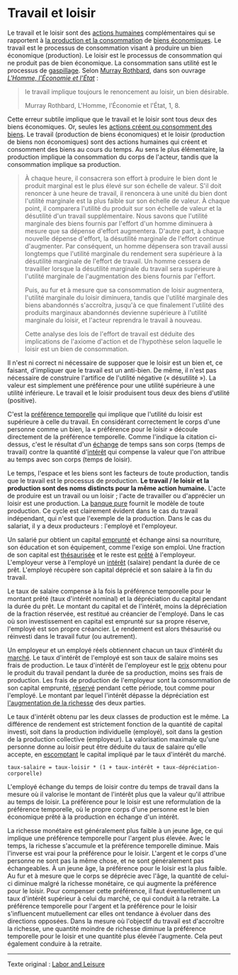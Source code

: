 Travail et loisir
=================

Le travail et le loisir sont des [actions humaines](https://www.wikiberal.org/wiki/L%27Action_humaine) complémentaires qui se rapportent à [la production et la consommation](ch007-production-and-consumption.md) de [biens économiques](https://fr.wikipedia.org/wiki/Biens_et_services). Le travail est le processus de consommation visant à produire un bien économique (production). Le loisir est le processus de consommation qui ne produit pas de bien économique. La consommation sans utilité est le processus de [gaspillage](https://fr.wikipedia.org/wiki/Gaspillage). Selon [Murray Rothbard](https://fr.wikipedia.org/wiki/Murray_Rothbard), dans son ouvrage [*L'Homme, l'Économie et l'État*](https://mises.org/library/man-economy-and-state-power-and-market/html/p/926) :

> le travail implique toujours le renoncement au loisir, un bien désirable. 
>
> Murray Rothbard, L'Homme, l'Économie et l'État, 1, 8.

Cette erreur subtile implique que le travail et le loisir sont tous deux des biens économiques. Or, seules les [actions créent ou consomment des biens](ch012-expression-principle.md). Le travail (production de biens économiques) et le loisir (production de biens non économiques) sont des actions humaines qui créent et consomment des biens au cours du temps. Au sens le plus élémentaire, la production implique la consommation du corps de l'acteur, tandis que la consommation implique sa production.

> À chaque heure, il consacrera son effort à produire le bien dont le produit marginal est le plus élevé sur son échelle de valeur. S'il doit renoncer à une heure de travail, il renoncera à une unité du bien dont l'utilité marginale est la plus faible sur son échelle de valeur. À chaque point, il comparera l'utilité du produit sur son échelle de valeur et la désutilité d'un travail supplémentaire. Nous savons que l'utilité marginale des biens fournis par l'effort d'un homme diminuera à mesure que sa dépense d'effort augmentera. D'autre part, à chaque nouvelle dépense d'effort, la désutilité marginale de l'effort continue d'augmenter. Par conséquent, un homme dépensera son travail aussi longtemps que l'utilité marginale du rendement sera supérieure à la désutilité marginale de l'effort de travail. Un homme cessera de travailler lorsque la désutilité marginale du travail sera supérieure à l'utilité marginale de l'augmentation des biens fournis par l'effort.
> 
> Puis, au fur et à mesure que sa consommation de loisir augmentera, l'utilité marginale du loisir diminuera, tandis que l'utilité marginale des biens abandonnés s'accroîtra, jusqu'à ce que finalement l'utilité des produits marginaux abandonnés devienne supérieure à l'utilité marginale du loisir, et l'acteur reprendra le travail à nouveau.
>
> Cette analyse des lois de l'effort de travail est déduite des implications de l'axiome d'action et de l'hypothèse selon laquelle le loisir est un bien de consommation.

Il n'est ni correct ni nécessaire de supposer que le loisir est un bien et, ce faisant, d'impliquer que le travail est un anti-bien. De même, il n'est pas nécessaire de construire l'artifice de l'utilité négative (« désutilité »). La valeur est simplement une préférence pour une utilité supérieure à une utilité inférieure. Le travail et le loisir produisent tous deux des biens d'utilité (positive).

C'est la [préférence temporelle](ch085-time-preference-fallacy.md) qui implique que l'utilité du loisir est supérieure à celle du travail. En considérant correctement le corps d'une personne comme un bien, la « préférence pour le loisir » découle directement de la préférence temporelle. Comme l'indique la citation ci-dessus, c'est le résultat d'un [échange](ch101-glossary.md#commerce) de temps sans son corps (temps de travail) contre la quantité d'[intérêt](ch101-glossary.md#intérêt) qui compense la valeur que l'on attribue au temps avec son corps (temps de loisir).

Le temps, l'espace et les biens sont les facteurs de toute production, tandis que le travail est le processus de production. **Le travail / le loisir et la production sont des noms distincts pour la même action humaine.** L'acte de produire est un travail ou un loisir ; l'acte de travailler ou d'apprécier un loisir est une production. La [banque pure](ch006-pure-bank.md) fournit le modèle de toute production. Ce cycle est clairement évident dans le cas du travail indépendant, qui n'est que l'exemple de la production. Dans le cas du salariat, il y a deux producteurs : l'employé et l'employeur.

Un salarié pur obtient un capital [emprunté](ch101-glossary.md#emprunter) et échange ainsi sa nourriture, son éducation et son équipement, comme l'exige son emploi. Une fraction de son capital est [thésaurisée](ch101-glossary.md#thésauriser) et le reste est [prêté](ch101-glossary.md#prêter) à l'employeur. L'employeur verse à l'employé un [intérêt](ch101-glossary.md#intérêt) (salaire) pendant la durée de ce prêt. L'employé récupère son capital déprécié et son salaire à la fin du travail.

Le taux de salaire compense à la fois la préférence temporelle pour le montant prêté (taux d'intérêt nominal) et la dépréciation du capital pendant la durée du prêt. Le montant du capital et de l'intérêt, moins la dépréciation de la fraction réservée, est restitué au créancier de l'employé. Dans le cas où son investissement en capital est emprunté sur sa propre réserve, l'employé est son propre créancier. Le rendement est alors thésaurisé ou réinvesti dans le travail futur (ou autrement).

Un employeur et un employé réels obtiennent chacun un taux d'intérêt du [marché](ch101-glossary.md#marché). Le taux d'intérêt de l'employé est son taux de salaire moins ses frais de production. Le taux d'intérêt de l'employeur est le [prix](ch101-glossary.md#prix) obtenu pour le produit du travail pendant la durée de sa production, moins ses frais de production. Les frais de production de l'employeur sont la consommation de son capital emprunté, [réservé](ch017-reservation-principle.md) pendant cette période, tout comme pour l'employé. Le montant par lequel l'intérêt dépasse la dépréciation est [l'augmentation de la richesse](ch011-depreciation-principle.md) des deux parties.

Le taux d'intérêt obtenu par les deux classes de production est le même. La différence de rendement est strictement fonction de la quantité de capital investi, soit dans la production individuelle (employé), soit dans la gestion de la production collective (employeur). La valorisation maximale qu'une personne donne au loisir peut être déduite du taux de salaire qu'elle accepte, en [escomptant](https://fr.wikipedia.org/wiki/Valeur_actuelle_nette) le capital impliqué par le taux d'intérêt du marché.

```
taux-salaire = taux-loisir * (1 + taux-intérêt + taux-dépréciation-corporelle)
```

L'employé échange du temps de loisir contre du temps de travail dans la mesure où il valorise le montant de l'intérêt plus que la valeur qu'il attribue au temps de loisir. La préférence pour le loisir est une reformulation de la préférence temporelle, où le propre corps d'une personne est le bien économique prêté à la production en échange d'un intérêt.

La richesse monétaire est généralement plus faible à un jeune âge, ce qui implique une préférence temporelle pour l'argent plus élevée. Avec le temps, la richesse s'accumule et la préférence temporelle diminue. Mais l'inverse est vrai pour la préférence pour le loisir. L'argent et le corps d'une personne ne sont pas la même chose, et ne sont généralement pas échangeables. À un jeune âge, la préférence pour le loisir est la plus faible. Au fur et à mesure que le corps se déprécie avec l'âge, la quantité de celui-ci diminue malgré la richesse monétaire, ce qui augmente la préférence pour le loisir. Pour compenser cette préférence, il faut éventuellement un taux d'intérêt supérieur à celui du marché, ce qui conduit à la retraite. La préférence temporelle pour l'argent et la préférence pour le loisir s'influencent mutuellement car elles ont tendance à évoluer dans des directions opposées. Dans la mesure où l'objectif du travail est d'accroître la richesse, une quantité moindre de richesse diminue la préférence temporelle pour le loisir et une quantité plus élevée l'augmente. Cela peut également conduire à la retraite.

---

Texte original : [Labor and Leisure](https://github.com/libbitcoin/libbitcoin-system/wiki/Labor-and-Leisure)